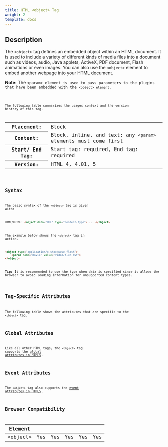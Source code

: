 ```yaml
---
title: HTML <object> Tag
weight: 2
template: docs
---	
```

## Description

The `<object>` tag defines an embedded object within an HTML document. It is used to include a variety of different kinds of media files into a document such as videos, audio, Java applets, ActiveX, PDF document, Flash animations or even images. You can also use the `<object>` element to embed another webpage into your HTML document.

<div class="note"><p><strong>Note:</strong> The <code>&lt;param&gt;</strong> element is used to pass parameters to the plugins that have been embedded with the <code>&lt;object&gt;</strong> element.</p></div>

The following table summarizes the usages context and the version history of this tag.

<table style="width:100%">
  <tr>
    <th>Placement:</th>
    <td>Block</td>
  </tr>
  <tr>
    <th>Content:</th>	
    <td>Block, inline, and text; any <code>&lt;param&gt;</code> elements must come first</td>
  </tr>
  <tr>
    <th>Start/ End Tag:</th>
    <td>Start tag: required, End tag: required</td>
  </tr>
    <tr>
    <th>Version:</th>
    <td>HTML 4, 4.01, 5</td>
  </tr>
</table>	

## Syntax

The basic syntax of the `<object>` tag is given with:

```html
HTML/XHTML: <object data="URL" type="content-type"> ... </object>
```

The example below shows the `<object>` tag in action.

```html
<object type="application/x-shockwave-flash">
    <param name="movie" value="video/blur.swf">
</object>
```

<div class="tip"><p><strong>Tip:</strong> It is recommended to use the type when data is specified since it allows the browser to avoid loading information for unsupported content types.</p></div>

## Tag-Specific Attributes
The following table shows the attributes that are specific to the <code>&lt;object&gt;</code> tag.

## Global Attributes

Like all other HTML tags, the `<object>` tag supports the [global attributes in HTML5](https://www.tutorialrepublic.com/html-reference/html5-global-attributes.php).

## Event Attributes

The `<object>` tag also supports the [event attributes in HTML5](https://www.tutorialrepublic.com/html-reference/html5-event-attributes.php).

## Browser Compatibility
|  Element |<i class="chrome"></i>    | <i class="ie"></i>   | <i class="firefox"></i>   |  <i class="safari"></i>  | <i class="opera"></i>   |
| ------------ | ------------ | ------------ | ------------ | ------------ | ------------ |
| &lt;object&gt;  |Yes   |Yes   |Yes   |Yes   |Yes   |


